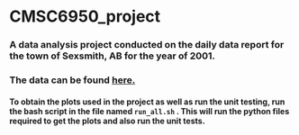  # CMSC6950_project

### A data analysis project conducted on the daily data report for the town of Sexsmith, AB for the year of 2001.
### The data can be found [here.](https://climate.weather.gc.ca/climate_data/daily_data_e.html?hlyRange=%7C&dlyRange=1993-06-01%7C2010-01-18&mlyRange=1993-01-01%7C2007-11-01&StationID=6863&Prov=AB&urlExtension=_e.html&searchType=stnName&optLimit=yearRange&StartYear=2000&EndYear=2001&selRowPerPage=25&Line=0&searchMethod=contains&Month=12&Day=19&txtStationName=sexsmith&timeframe=2&Year=2001)

#### To obtain the plots used in the project as well as run the unit testing, run the bash script in the file named `run_all.sh` . This will run the python files required to get the plots and also run the unit tests.


